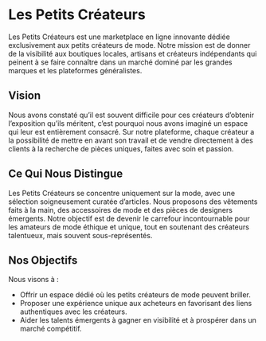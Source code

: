# Les Petits Créateurs

Les Petits Créateurs est une marketplace en ligne innovante dédiée exclusivement aux petits créateurs de mode. Notre mission est de donner de la visibilité aux boutiques locales, artisans et créateurs indépendants qui peinent à se faire connaître dans un marché dominé par les grandes marques et les plateformes généralistes.

## Vision

Nous avons constaté qu’il est souvent difficile pour ces créateurs d’obtenir l’exposition qu’ils méritent, c’est pourquoi nous avons imaginé un espace qui leur est entièrement consacré. Sur notre plateforme, chaque créateur a la possibilité de mettre en avant son travail et de vendre directement à des clients à la recherche de pièces uniques, faites avec soin et passion.

## Ce Qui Nous Distingue

Les Petits Créateurs se concentre uniquement sur la mode, avec une sélection soigneusement curatée d’articles. Nous proposons des vêtements faits à la main, des accessoires de mode et des pièces de designers émergents. Notre objectif est de devenir le carrefour incontournable pour les amateurs de mode éthique et unique, tout en soutenant des créateurs talentueux, mais souvent sous-représentés.

## Nos Objectifs

Nous visons à :

-	Offrir un espace dédié où les petits créateurs de mode peuvent briller.
-	Proposer une expérience unique aux acheteurs en favorisant des liens authentiques avec les créateurs.
-	Aider les talents émergents à gagner en visibilité et à prospérer dans un marché compétitif.
